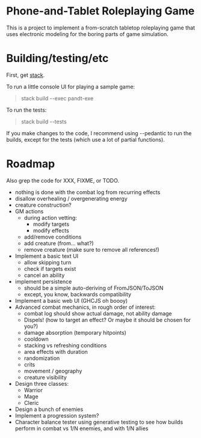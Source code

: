 # Phone-and-Tablet Roleplaying Game

This is a project to implement a from-scratch tabletop roleplaying game that
uses electronic modeling for the boring parts of game simulation.

# Building/testing/etc

First, get [stack](https://haskellstack.org/).

To run a little console UI for playing a sample game:

> stack build --exec pandt-exe

To run the tests:

> stack build --tests

If you make changes to the code, I recommend using --pedantic to run the builds, except for the
tests (which use a lot of partial functions).

# Roadmap

Also grep the code for XXX, FIXME, or TODO.

- nothing is done with the combat log from recurring effects
- disallow overhealing / overgenerating energy
- creature construction?
- GM actions
  - during action vetting:
    - modify targets
    - modify effects
  - add/remove conditions
  - add creature (from... what?)
  - remove creature (make sure to remove all references!)
- Implement a basic text UI
  - allow skipping turn
  - check if targets exist
  - cancel an ability
- implement persistence
  - should be a simple auto-deriving of FromJSON/ToJSON
  - except, you know, backwards compatibility
- Implement a basic web UI (GHCJS oh boooy)
- Advanced combat mechanics, in rough order of interest:
  - combat log should show actual damage, not ability damage
  - Dispels! (how to target an effect? Or maybe it should be chosen for you?)
  - damage absorption (temporary hitpoints)
  - cooldown
  - stacking vs refreshing conditions
  - area effects with duration
  - randomization
  - crits
  - movement / geography
  - creature visibility
- Design three classes:
  - Warrior
  - Mage
  - Cleric
- Design a bunch of enemies
- Implement a progression system?
- Character balance tester using generative testing to see how builds perform
  in combat vs 1/N enemies, and with 1/N allies
